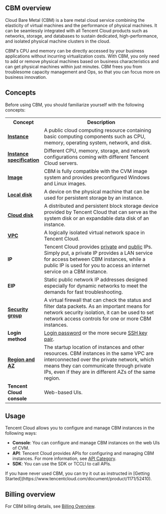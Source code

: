 ## CBM overview

Cloud Bare Metal (CBM) is a bare metal cloud service combining the elasticity of virtual machines and the performance of physical machines. It can be seamlessly integrated with all Tencent Cloud products such as networks, storage, and databases to sustain dedicated, high-performance, and isolated physical machine clusters in the cloud.

CBM's CPU and memory can be directly accessed by your business applications without incurring virtualization costs. With CBM, you only need to add or remove physical machines based on business characteristics and can get physical machines within just minutes. CBM frees you from troublesome capacity management and Ops, so that you can focus more on business innovation.

## Concepts

Before using CBM, you should familiarize yourself with the following concepts:

<table>
<tr>
<th width="16%"><b>Concept</b></th>
<th><b>Description</b></th>
</tr>
<tr>
<td><b><a href="https://intl.cloud.tencent.com/document/product/213/4939">Instance</a></b></td>
<td>A public cloud computing resource containing basic computing components such as CPU, memory, operating system, network, and disk.</td>
</tr>
<tr>
<td><b><a href="https://www.tencentcloud.com/document/product/1171/52405">Instance specification</a></b></td>
<td>Different CPU, memory, storage, and network configurations coming with different Tencent Cloud servers.</td>
</tr>
<tr>
<td><b><a href="https://intl.cloud.tencent.com/document/product/213/4940">Image</a></b></td>
<td>CBM is fully compatible with the CVM image system and provides preconfigured Windows and Linux images.</td>
</tr>
<tr>
<td><b><a href="https://intl.cloud.tencent.com/document/product/213/5798">Local disk</a></b></td>
<td>A device on the physical machine that can be used for persistent storage by an instance.</td>
</tr>
<tr>
<td><b><a href="https://intl.cloud.tencent.com/document/product/213/4953">Cloud disk</a></b></td>
<td>A distributed and persistent block storage device provided by Tencent Cloud that can serve as the system disk or an expandable data disk of an instance.</td>
</tr>
<tr>
<td><b><a href="https://intl.cloud.tencent.com/document/product/215/535">VPC</a></b></td>
<td>A logically isolated virtual network space in Tencent Cloud.</td>
</tr>
<tr>
<td><b>IP</b></td>
<td>Tencent Cloud provides <a href="https://intl.cloud.tencent.com/document/product/213/5225">private</a> and <a href="https://intl.cloud.tencent.com/document/product/213/5224">public</a> IPs. Simply put, a private IP provides a LAN service for access between CBM instances, while a public IP is used for you to access an internet service on a CBM instance.</td>
</tr>
<tr>
<td><b>EIP</b></td>
<td>Static public network IP addresses designed especially for dynamic networks to meet the demands for fast troubleshooting.</td>
</tr>
<tr>
<td><b><a href="https://intl.cloud.tencent.com/document/product/213/12452">Security group</a></b></td>
<td>A virtual firewall that can check the status and filter data packets. As an important means for network security isolation, it can be used to set network access controls for one or more CBM instances.</td>
</tr>
<tr>
<td><b>Login method</b></td>
<td><a href="https://intl.cloud.tencent.com/document/product/213/6093">Login password</a> or the more secure <a href="https://intl.cloud.tencent.com/document/product/213/6092">SSH key pair</a>.</td>
</tr>
<tr>
<td><b><a href="https://intl.cloud.tencent.com/document/product/213/6091">Region and AZ</a></b></td>
<td>The startup location of instances and other resources. CBM instances in the same VPC are interconnected over the private network, which means they can communicate through private IPs, even if they are in different AZs of the same region.</td>
</tr>
<tr>
<td><b>Tencent Cloud console</b></td>
<td>Web-based UIs.</td>
</tr>
</table>



## Usage

Tencent Cloud allows you to configure and manage CBM instances in the following ways:
* **Console**: You can configure and manage CBM instances on the web UIs of CVM.
* **API**: Tencent Cloud provides APIs for configuring and managing CBM instances. For more information, see [API Category](https://www.tencentcloud.com/document/api/213/15689).
* **SDK**: You can use the SDK or TCCLI to call APIs.


<dx-alert infotype="explain" title="">
If you have never used CBM, you can try it out as instructed in [Getting Started](https://www.tencentcloud.com/document/product/1171/52410).
</dx-alert>



## Billing overview
For CBM billing details, see [Billing Overview](https://www.tencentcloud.com/document/product/1171/52407).
